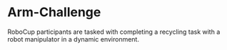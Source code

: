 # Arm-Challenge
RoboCup participants are tasked with completing a recycling task with a robot manipulator in a dynamic environment. 
